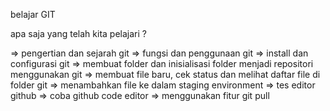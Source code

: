belajar GIT

apa saja yang telah kita pelajari ?

=> pengertian dan sejarah git
=> fungsi dan penggunaan git
=> install dan configurasi git
=> membuat folder dan inisialisasi folder menjadi repositori menggunakan git
=> membuat file baru, cek status dan melihat daftar file di folder git
=> menambahkan file ke dalam staging environment
=> tes editor github
=> coba github code editor
=> menggunakan fitur git pull
